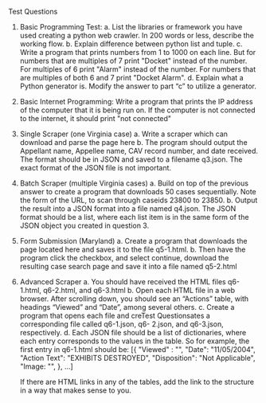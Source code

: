 Test Questions

1. Basic Programming Test:
  a. List the libraries or framework you have used creating a python web crawler. In 200 words or
     less, describe the working flow.
  b. Explain difference between python list and tuple.
  c. Write a program that prints numbers from 1 to 1000 on each line. But for numbers that are
     multiples of 7 print "Docket" instead of the number. For multiples of 6 print "Alarm" instead
     of the number. For numbers that are multiples of both 6 and 7 print "Docket Alarm".
  d. Explain what a Python generator is. Modify the answer to part “c” to utilize a generator.
  
2. Basic Internet Programming: Write a program that prints the IP address of the computer that it
is being run on. If the computer is not connected to the internet, it should print "not connected"

3. Single Scraper (one Virginia case)
  a. Write a scraper which can download and parse the page here
  b. The program should output the Appellant name, Appellee name, CAV record number, and
     date received. The format should be in JSON and saved to a filename q3.json. The exact
     format of the JSON file is not important.
      
4. Batch Scraper (multiple Virginia cases)
  a. Build on top of the previous answer to create a program that downloads 50 cases
     sequentially. Note the form of the URL, to scan through caseids 23800 to 23850.
  b. Output the result into a JSON format into a file named q4.json. The JSON format should be a
     list, where each list item is in the same form of the JSON object you created in question 3.
      
5. Form Submission (Maryland)
  a. Create a program that downloads the page located here and saves it to the file q5-1.html.
  b. Then have the program click the checkbox, and select continue, download the resulting case
     search page and save it into a file named q5-2.html
     
6. Advanced Scraper
  a. You should have received the HTML files q6-1.html, q6-2.html, and q6-3.html
  b. Open each HTML file in a web browser. After scrolling down, you should see an “Actions”
     table, with headings “Viewed” and “Date”, among several others.
  c. Create a program that opens each file and creTest Questionsates a corresponding file called q6-1.json, q6-
     2.json, and q6-3.json, respectively.
  d. Each JSON file should be a list of dictionaries, where each entry corresponds to the values in
     the table. So for example, the first entry in q6-1.html should be:
        [{
            "Viewed" : "",
            "Date": "11/05/2004",
            "Action Text": "EXHIBITS DESTROYED",
            "Disposition": "Not Applicable",
            "Image: "",
        }, ...]
        
      If there are HTML links  in any of the tables, add the link to the structure in a way that makes
      sense to you.
